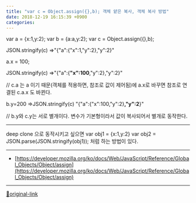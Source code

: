 ```yaml
---
title: "var c = Object.assign({},b); 객체 얕은 복사, 객체 복사 방법"
date: 2018-12-19 16:15:39 +0900
categories: 
---
```

  

var a = {x:1,y:2};
var b = {a:a,y:2};
var c = Object.assign({},b);  

JSON.stringify(c)
=&gt;"{"a":{"x":1,"y":2},"y":2}"
  

a.x = 100;

JSON.stringify(c)
=&gt;"{"a":{**"x":100**,"y":2},"y":2}"

// c.a 는 a 이기 때문(객체를 적용하면, 참조로 값이 제어됨)에 a.x로 바꾸면 참조로 연결된 c.a.x 도 바뀐다.
  

b.y=200
=&gt;JSON.stringify(c)
"{"a":{"x":100,"y":2}**,"y":2**}"

// b.y와 c.y는 서로 별개이다. 변수가 기본형이라서 값이 복사되어서 별개로 동작한다.
  
  


- - - - - -


deep clone 으로 동작시키고 싶으면
var obj1 = {x:1,y:2}
var obj2 = JSON.parse(JSON.stringify(obj1));
처럼 하는 방법이 있다.




***
+ [https://developer.mozilla.org/ko/docs/Web/JavaScript/Reference/Global_Objects/Object/assign](https://developer.mozilla.org/ko/docs/Web/JavaScript/Reference/Global_Objects/Object/assign)


***
[🔗original-link](http://www.mins01.com/mh/tech/read/1220)